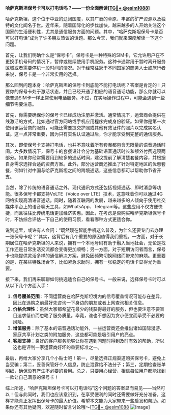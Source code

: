 **哈萨克斯坦保号卡可以打电话吗？——一份全面解读[[TG💪+ @esim1088](https://t.me/s/esim1088)]**

哈萨克斯坦，这个位于中亚的辽阔国度，以其广袤的草原、丰富的矿产资源以及独特的文化闻名于世。近年来，随着国际化的步伐加快，越来越多的人开始关注这个国家的生活便利性，尤其是通信服务方面的问题。其中，“哈萨克斯坦保号卡是否可以打电话”成为了许多朋友热议的话题。那么今天，我们就来深度解读一下这个问题。

首先，让我们明确什么是“保号卡”。保号卡是一种特殊的SIM卡，它允许用户在不更换手机号码的情况下，暂停或继续使用手机服务。这种卡通常用于暂时离开服务区域或者需要停机一段时间的情况。对于经常往返于不同国家的商务人士或旅行者来说，保号卡是一个非常实用的选择。

那么回到问题本身：哈萨克斯坦的保号卡到底能不能打电话呢？答案是肯定的！只要你的保号卡处于激活状态，并且已经开通了相应的语音通话功能，那么你就可以像普通SIM卡一样正常使用电话服务。不过，在实际操作过程中，可能会遇到一些细节需要注意。

首先，你需要确保你的保号卡已经成功注册并激活。通常情况下，运营商会提供在线激活的方式，比如通过官方网站或手机应用程序完成身份验证。如果你是第一次使用该运营商的服务，可能还需要提交护照或其他有效证件的照片以完成实名认证。这一点非常重要，因为只有实名认证通过后，你才能享受到完整的通信服务。

其次，即使保号卡支持打电话，也并不意味着所有套餐都包含无限量的语音通话时间。大多数情况下，保号卡的套餐设计会分为基础语音通话时长和额外付费选项两部分。如果你经常需要用到较多的通话时间，建议提前了解清楚套餐内容，并根据自身需求选择合适的资费方案。此外，部分运营商还推出了针对特定地区的优惠套餐，例如针对中国与哈萨克斯坦之间的跨境通话，这些信息都可以帮助你节省开支。

当然，除了传统的语音通话之外，现代通讯方式还包括视频通话、即时消息等功能。很多保号卡都支持VoLTE（Voice over LTE）技术，这意味着你可以通过4G网络实现高清语音通话。同时，随着互联网的发展，越来越多的人倾向于使用社交媒体平台上的语音聊天工具，如WhatsApp、Telegram等。这些应用不仅方便快捷，而且往往比传统电话更加经济实惠。因此，在考虑是否购买哈萨克斯坦保号卡时，不妨综合评估一下自己的使用习惯，看看哪种方式更适合你。

说到这里，或许有人会问：“既然现在智能手机这么普及，为什么还要专门去办理一张保号卡呢？”其实，这背后有几个重要的原因值得我们重视。一方面，对于长期居住在哈萨克斯坦的人来说，拥有一个本地号码有助于融入当地社会，无论是找工作还是日常生活交流都会变得更加顺畅；另一方面，对于短期访问者而言，保号卡也能提供灵活多样的通信解决方案，避免因频繁切换网络而带来的麻烦。更重要的是，在某些特殊场合下，比如紧急求助时，拥有一张稳定的电话卡显得尤为重要。

接下来，我们再来聊聊如何挑选适合自己的保号卡。一般来说，选择保号卡时可以从以下几个方面入手：

1. **信号覆盖范围**：不同运营商在哈萨克斯坦境内的信号覆盖情况可能存在差异，因此在选购之前最好先咨询一下身边的朋友或者上网查询相关信息。
2. **价格合理性**：虽然大家都希望花最少的钱获得最好的服务，但也要注意不要盲目追求低价而忽略了服务质量。毕竟，谁也不想因为贪小便宜而承受不必要的风险。
3. **增值服务**：除了基本的语音通话功能外，一些运营商还会推出诸如国际漫游、家庭共享计划之类的附加服务，这些都可能是吸引用户的亮点。
4. **客服支持**：良好的客户服务能够让你在遇到问题时得到及时有效的帮助，所以这也是评判一家运营商好坏的重要标准之一。

最后，再给大家分享几个小贴士吧！第一，尽量选择正规渠道购买保号卡，避免上当受骗；第二，妥善保管好个人信息，防止泄露给不法分子；第三，定期检查账单明细，确保没有产生不必要的费用。总之，只要用心经营，相信每位用户都能找到一款让自己满意的保号卡！

综上所述，“哈萨克斯坦保号卡可以打电话吗”这个问题的答案显而易见——当然可以！但与此同时，我们也应该意识到，在享受便利的同时还需要做好充分准备，这样才能真正发挥出保号卡的最大价值。希望本文能为大家带来一些启发和帮助。如果你还有其他疑问，欢迎随时留言讨论哦～[[TG💪+ @esim1088](https://t.me/s/esim1088) ![Image](https://i.postimg.cc/4NQfJmqS/Snipaste-2025-05-13-00-14-12.png)]